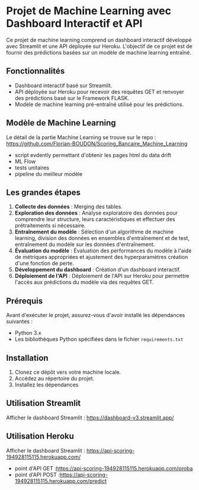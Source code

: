 # Projet de Machine Learning avec Dashboard Interactif et API

Ce projet de machine learning comprend un dashboard interactif développé avec Streamlit et une API déployée sur Heroku. L'objectif de ce projet est de fournir des prédictions basées sur un modèle de machine learning entraîné.

## Fonctionnalités

- Dashboard interactif basé sur Streamlit.
- API déployée sur Heroku pour recevoir des requêtes GET et renvoyer des prédictions basé sur le Framework FLASK.
- Modèle de machine learning pré-entraîné utilisé pour les prédictions.

## Modèle de Machine Learning

Le détail de la partie Machine Learning se trouve sur le repo : 
https://github.com/Florian-BOUDON/Scoring_Bancaire_Machine_Learning
- script evdently permettant d'obtenir les pages html du data drift
- ML Flow 
- tests unitaires
- pipeline du meilleur modèle


## Les grandes étapes

1. **Collecte des données** : Merging des tables.
2. **Exploration des données** : Analyse exploratoire des données pour comprendre leur structure, leurs caractéristiques et effectuer des prétraitements si nécessaire.
3. **Entraînement du modèle** : Sélection d'un algorithme de machine learning, division des données en ensembles d'entraînement et de test, entraînement du modèle sur les données d'entraînement.
4. **Évaluation du modèle** : Évaluation des performances du modèle à l'aide de métriques appropriées et ajustement des hyperparamètres création d'une fonction de perte.
5. **Développement du dashboard** : Création d'un dashboard interactif.
6. **Déploiement de l'API** : Déploiement de l'API sur Heroku pour permettre l'accès aux prédictions du modèle via des requêtes GET.

## Prérequis

Avant d'exécuter le projet, assurez-vous d'avoir installé les dépendances suivantes :

- Python 3.x
- Les bibliothèques Python spécifiées dans le fichier `requirements.txt`

## Installation

1. Clonez ce dépôt vers votre machine locale.
2. Accédez au répertoire du projet.
3. Installez les dépendances


## Utilisation Streamlit

Afficher le dashboard Streamlit : https://dashboard-v3.streamlit.app/


## Utilisation Heroku

Afficher le dashboard Streamlit : https://api-scoring-194928115115.herokuapp.com/
- point d'API GET :https://api-scoring-194928115115.herokuapp.com/proba
- point d'API POST :https://api-scoring-194928115115.herokuapp.com/predict
